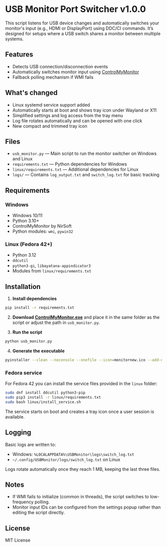 # USB Monitor Port Switcher v1.0.0

This script listens for USB device changes and automatically switches your monitor's input (e.g., HDMI or DisplayPort) using DDC/CI commands. It’s designed for setups where a USB switch shares a monitor between multiple systems.

## Features

- Detects USB connection/disconnection events
- Automatically switches monitor input using [ControlMyMonitor](https://www.nirsoft.net/utils/control_my_monitor.html)
- Fallback polling mechanism if WMI fails

## What's changed

- Linux systemd service support added
- Automatically starts at boot and shows tray icon under Wayland or X11
- Simplified settings and log access from the tray menu
- Log file rotates automatically and can be opened with one click
- New compact and trimmed tray icon

## Files

- `usb_monitor.py` — Main script to run the monitor switcher on Windows and Linux
- `requirements.txt` — Python dependencies for Windows
- `linux/requirements.txt` — Additional dependencies for Linux
- `logs/` — Contains `log_output.txt` and `switch_log.txt` for basic tracking

## Requirements

### Windows
- Windows 10/11
- Python 3.10+
- ControlMyMonitor by NirSoft
- Python modules: `wmi`, `pywin32`

### Linux (Fedora 42+)
- Python 3.12
- `ddcutil`
- `python3-gi`, `libayatana-appindicator3`
- Modules from `linux/requirements.txt`

## Installation

1. **Install dependencies**

```bash
pip install -r requirements.txt
```

2. **Download [ControlMyMonitor.exe](https://www.nirsoft.net/utils/control_my_monitor.html)** and place it in the same folder as the script or adjust the path in `usb_monitor.py`.

3. **Run the script**

```bash
python usb_monitor.py
```

4. **Generate the executable**

```bash
pyinstaller --clean --noconsole --onefile --icon=monitornew.ico --add-data "monitornew.ico;." --name=usb_monitor_v1.0.0 usb_monitor.py
```

### Fedora service

For Fedora 42 you can install the service files provided in the `linux` folder:

```bash
sudo dnf install ddcutil python3-pip
sudo pip3 install -r linux/requirements.txt
sudo bash linux/install_service.sh
```

The service starts on boot and creates a tray icon once a user session is available.

## Logging

Basic logs are written to:

- Windows: `%LOCALAPPDATA%\USBMonitor\logs\switch_log.txt`
- `~/.config/USBMonitor/logs/switch_log.txt` on Linux

Logs rotate automatically once they reach 1 MB, keeping the last three files.

## Notes

- If WMI fails to initialize (common in threads), the script switches to low-frequency polling.
- Monitor input IDs can be configured from the settings popup rather than editing the script directly.

## License

MIT License
